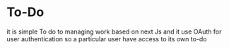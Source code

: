 # To-Do
it is simple To do to managing work based on next Js and it use OAuth for user authentication so a particular user have access to its own to-do
